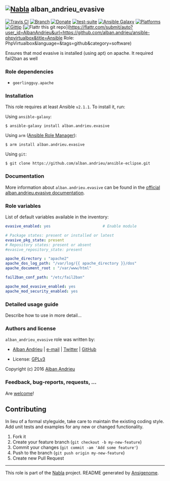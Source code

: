 ## [![Nabla](https://debops.org/images/debops-small.png)](https://github.com/AlbanAndrieu) alban_andrieu_evasive

<!-- This file was generated by Ansigenome. Do not edit this file directly but
     instead have a look at the files in the ./meta/ directory. -->

[![Travis CI](https://img.shields.io/travis/AlbanAndrieu/ansible-evasive.svg?style=flat)](https://travis-ci.org/AlbanAndrieu/ansible-evasive)
[![Branch](http://img.shields.io/github/tag/AlbanAndrieu/ansible-evasive.svg?style=flat-square)](https://github.com/AlbanAndrieu/ansible-evasive/tree/master)
[![Donate](https://img.shields.io/gratipay/AlbanAndrieu.svg?style=flat)](https://www.gratipay.com/AlbanAndrieu)
[![test-suite](https://img.shields.io/badge/test--suite-ansible--alban__andrieu__evasive-blue.svg?style=flat)](https://github.com/AlbanAndrieu/test-suite/tree/master/ansible-alban_andrieu_evasive/)
[![Ansible Galaxy](https://img.shields.io/badge/galaxy-alban.andrieu.evasive-660198.svg?style=flat)](https://galaxy.ansible.com/detail#/role/2535)
[![Platforms](http://img.shields.io/badge/platforms-ubuntu-lightgrey.svg?style=flat)](#)
[![Gittip](http://img.shields.io/gittip/alban.andrieu.svg)](https://www.gittip.com/alban.andrieu/)
[![Flattr this git repo](http://api.flattr.com/button/flattr-badge-large.png)](https://flattr.com/submit/auto?user_id=AlbanAndrieu&url=https://github.com/alban.andrieu/ansible-phpvirtualbox&title=Ansible Role: PhpVirtualbox&language=&tags=github&category=software)

Ensures that mod evasive is installed (using apt) on apache.
It required fail2ban as well


### Role dependencies

- `geerlingguy.apache`
### Installation

This role requires at least Ansible `v2.1.1`. To install it, run:

Using `ansible-galaxy`:
```shell
$ ansible-galaxy install alban.andrieu.evasive
```

Using `arm` ([Ansible Role Manager](https://github.com/mirskytech/ansible-role-manager/)):
```shell
$ arm install alban.andrieu.evasive
```

Using `git`:
```shell
$ git clone https://github.com/alban.andrieu/ansible-eclipse.git
```

### Documentation

More information about `alban.andrieu.evasive` can be found in the
[official alban.andrieu.evasive documentation](https://docs.debops.org/en/latest/ansible/roles/ansible-evasive/docs/).


### Role variables

List of default variables available in the inventory:

```YAML
evasive_enabled: yes                       # Enable module

# Package states: present or installed or latest
evasive_pkg_state: present
# Repository states: present or absent
#evasive_repository_state: present

apache_directory : "apache2"
apache_dos_log_path: "/var/log/{{ apache_directory }}/dos"
apache_document_root : "/var/www/html"

fail2ban_conf_path: "/etc/fail2ban"

apache_mod_evasive_enabled: yes
apache_mod_security_enabled: yes
```


### Detailed usage guide

Describe how to use in more detail...


### Authors and license

`alban_andrieu_evasive` role was written by:

- [Alban Andrieu](fr.linkedin.com/in/nabla/) | [e-mail](mailto:alban.andrieu@free.fr) | [Twitter](https://twitter.com/AlbanAndrieu) | [GitHub](https://github.com/AlbanAndrieu)

- License: [GPLv3](https://tldrlegal.com/license/gnu-general-public-license-v3-%28gpl-3%29)

Copyright (c) 2016 [Alban Andrieu](https://alban-andrieu.com/)

### Feedback, bug-reports, requests, ...

Are [welcome](https://github.com/AlbanAndrieu/ansible-evasive/issues)!

## Contributing
In lieu of a formal styleguide, take care to maintain the existing coding style. Add unit tests and examples for any new or changed functionality.

1. Fork it
2. Create your feature branch (`git checkout -b my-new-feature`)
3. Commit your changes (`git commit -am 'Add some feature'`)
4. Push to the branch (`git push origin my-new-feature`)
5. Create new Pull Request

***

This role is part of the [Nabla](https://github.com/AlbanAndrieu) project.
README generated by [Ansigenome](https://github.com/nickjj/ansigenome/).
